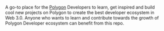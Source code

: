 A go-to place for the [Polygon](https://academy.polygon.technology/) Developers to learn, get inspired and build cool new projects on Polygon to create the best developer ecosystem in Web 3.0.
Anyone who wants to learn and contribute towards the growth of Polygon Developer ecosystem can benefit from this repo.
